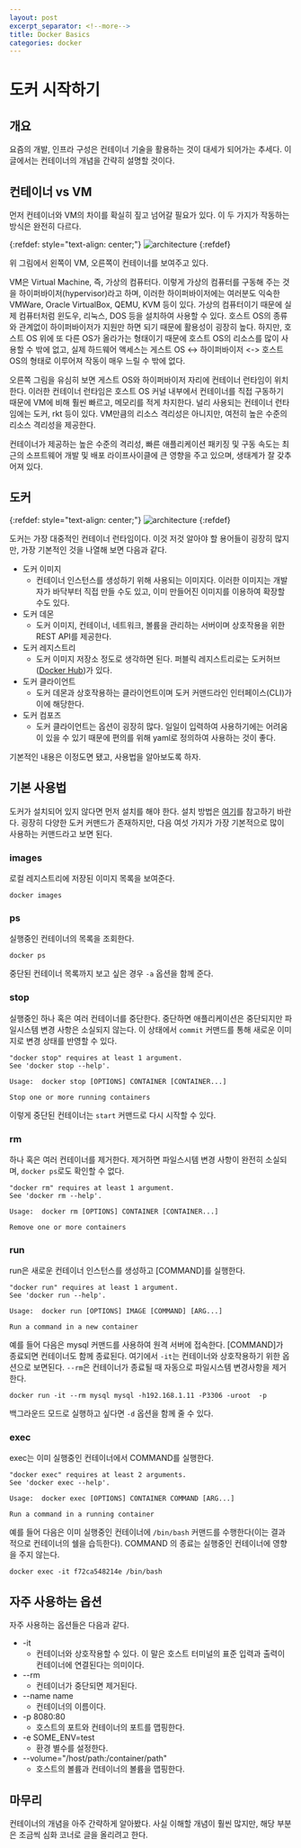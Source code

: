 ```yaml
---
layout: post
excerpt_separator: <!--more-->
title: Docker Basics
categories: docker
---
```


# 도커 시작하기
## 개요

요즘의 개발, 인프라 구성은 컨테이너 기술을 활용하는 것이 대세가 되어가는 추세다. 이 글에서는 컨테이너의 개념을 간략히 설명할 것이다.
<!--more-->

## 컨테이너 vs VM

먼저 컨테이너와 VM의 차이를 확실히 짚고 넘어갈 필요가 있다. 이 두 가지가 작동하는 방식은 완전히 다르다.

{:refdef: style="text-align: center;"}
![architecture](/assets/containers-101-2x.png)
{:refdef}

위 그림에서 왼쪽이 VM, 오른쪽이 컨테이너를 보여주고 있다.

VM은 Virtual Machine, 즉, 가상의 컴퓨터다. 이렇게 가상의 컴퓨터를 구동해 주는 것을 하이퍼바이저(hypervisor)라고 하며, 이러한 하이퍼바이저에는 여러분도 
익숙한 VMWare, Oracle VirtualBox, QEMU, KVM 등이 있다. 가상의 컴퓨터이기 때문에 실제 컴퓨터처럼 윈도우, 리눅스, DOS 등을 설치하여 사용할 수 있다. 
호스트 OS의 종류와 관계없이 하이퍼바이저가 지원만 하면 되기 때문에 활용성이 굉장히 높다. 하지만, 호스트 OS 위에 또 다른 OS가 올라가는 형태이기 때문에 호스트 
OS의 리소스를 많이 사용할 수 밖에 없고, 실제 하드웨어 액세스는 게스트 OS <-> 하이퍼바이저 <-> 호스트 OS의 형태로 이루어져 작동이 매우 느릴 수 밖에 없다.

오른쪽 그림을 유심히 보면 게스트 OS와 하이퍼바이저 자리에 컨테이너 런타임이 위치한다. 이러한 컨테이너 런타임은 호스트 OS 커널 내부에서 컨테이너를 직접 구동하기 
때문에 VM에 비해 훨씬 빠르고, 메모리를 적게 차지한다. 널리 사용되는 컨테이너 런타임에는 도커, rkt 등이 있다. VM만큼의 리소스 격리성은 아니지만, 여전히 높은 
수준의 리소스 격리성을 제공한다.

컨테이너가 제공하는 높은 수준의 격리성, 빠른 애플리케이션 패키징 및 구동 속도는 최근의 소프트웨어 개발 및 배포 라이프사이클에 큰 영향을 주고 있으며, 생태계가 
잘 갖추어져 있다.

## 도커

{:refdef: style="text-align: center;"}
![architecture](/assets/engine-components-flow.png)
{:refdef}

도커는 가장 대중적인 컨테이너 런타임이다. 이것 저것 알아야 할 용어들이 굉장히 많지만, 가장 기본적인 것을 나열해 보면 다음과 같다.

* 도커 이미지
  * 컨테이너 인스턴스를 생성하기 위해 사용되는 이미지다. 이러한 이미지는 개발자가 바닥부터 직접 만들 수도 있고, 이미 만들어진 이미지를 이용하여 확장할 수도 
  있다.
* 도커 데몬
  * 도커 이미지, 컨테이너, 네트워크, 볼륨을 관리하는 서버이며 상호작용을 위한 REST API를 제공한다.
* 도커 레지스트리
  * 도커 이미지 저장소 정도로 생각하면 된다. 퍼블릭 레지스트리로는 도커허브([Docker Hub](https://hub.docker.com/))가 있다.
* 도커 클라이언트
  * 도커 데몬과 상호작용하는 클라이언트이며 도커 커맨드라인 인터페이스(CLI)가 이에 해당한다.
* 도커 컴포즈
  * 도커 클라이언트는 옵션이 굉장히 많다. 일일이 입력하여 사용하기에는 어려움이 있을 수 있기 때문에 편의를 위해 yaml로 정의하여 사용하는 것이 좋다.

기본적인 내용은 이정도면 됐고, 사용법을 알아보도록 하자.

## 기본 사용법

도커가 설치되어 있지 않다면 먼저 설치를 해야 한다. 설치 방법은 [여기](https://docs.docker.com/engine/install/)를 참고하기 바란다. 굉장히 다양한 
도커 커맨드가 존재하지만, 다음 여섯 가지가 가장 기본적으로 많이 사용하는 커맨드라고 보면 된다.

### images

로컬 레지스트리에 저장된 이미지 목록을 보여준다.

```
docker images
```

### ps

실행중인 컨테이너의 목록을 조회한다.

```
docker ps
```

중단된 컨테이너 목록까지 보고 싶은 경우 `-a` 옵션을 함께 준다.

### stop

실행중인 하나 혹은 여러 컨테이너를 중단한다. 중단하면 애플리케이션은 중단되지만 파일시스템 변경 사항은 소실되지 않는다. 이 상태에서 `commit` 커맨드를 통해 
새로운 이미지로 변경 상태를 반영할 수 있다.

```
"docker stop" requires at least 1 argument.
See 'docker stop --help'.

Usage:  docker stop [OPTIONS] CONTAINER [CONTAINER...]

Stop one or more running containers
```

이렇게 중단된 컨테이너는 `start` 커맨드로 다시 시작할 수 있다. 

### rm

하나 혹은 여러 컨테이너를 제거한다. 제거하면 파일스시템 변경 사항이 완전히 소실되며, `docker ps`로도 확인할 수 없다.

```
"docker rm" requires at least 1 argument.
See 'docker rm --help'.

Usage:  docker rm [OPTIONS] CONTAINER [CONTAINER...]

Remove one or more containers
``` 

### run

run은 새로운 컨테이너 인스턴스를 생성하고 [COMMAND]를 실행한다.

```
"docker run" requires at least 1 argument.
See 'docker run --help'.

Usage:  docker run [OPTIONS] IMAGE [COMMAND] [ARG...]

Run a command in a new container
```

예를 들어 다음은 mysql 커맨드를 사용하여 원격 서버에 접속한다. [COMMAND]가 종료되면 컨테이너도 함께 종료된다. 여기에서 `-it`는 컨테이너와 상호작용하기 
위한 옵션으로 보면된다. `--rm`은 컨테이너가 종료될 때 자동으로 파일시스템 변경사항을 제거한다.

```
docker run -it --rm mysql mysql -h192.168.1.11 -P3306 -uroot  -p
```

백그라운드 모드로 실행하고 싶다면 `-d` 옵션을 함께 줄 수 있다.

### exec

exec는 이미 실행중인 컨테이너에서 COMMAND를 실행한다.

```
"docker exec" requires at least 2 arguments.
See 'docker exec --help'.

Usage:  docker exec [OPTIONS] CONTAINER COMMAND [ARG...]

Run a command in a running container
``` 

예를 들어 다음은 이미 실행중인 컨테이너에 `/bin/bash` 커맨드를 수행한다(이는 결과적으로 컨테이너의 쉘을 습득한다). COMMAND 의 종료는 실행중인 컨테이너에 
영향을 주지 않는다.

```
docker exec -it f72ca548214e /bin/bash
```

## 자주 사용하는 옵션

자주 사용하는 옵션들은 다음과 같다.

* -it
    * 컨테이너와 상호작용할 수 있다. 이 말은 호스트 터미널의 표준 입력과 출력이 컨테이너에 연결된다는 의미이다.
* --rm
    * 컨테이너가 중단되면 제거된다.
* --name name
    * 컨테이너의 이름이다.
* -p 8080:80
    * 호스트의 포트와 컨테이너의 포트를 맵핑한다.
* -e SOME_ENV=test
    * 환경 별수를 설정한다.
* --volume="/host/path:/container/path"
    * 호스트의 볼륨과 컨테이너의 볼륨을 맵핑한다.

## 마무리

컨테이너의 개념을 아주 간략하게 알아봤다. 사실 이해할 개념이 훨씬 많지만, 해당 부분은 조금씩 심화 코너로 글을 올리려고 한다.